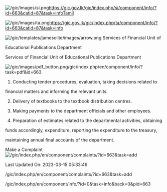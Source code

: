 <!-- Source: https://gic.gov.lk/gic/index.php/en/component/info/?id=663&catid=87&task=info -->

![/gic/images/si.png](/gic/images/si.png)https://gic.gov.lk/gic/index.php/si/component/info/?id=663&catid=87&task=infoTamil

![/gic/images/ta.png](/gic/images/ta.png)https://gic.gov.lk/gic/index.php/ta/component/info/?id=663&catid=87&task=info

![/gic/templates/jamesolite/images/arrow.png](/gic/templates/jamesolite/images/arrow.png) Services of Financial Unit of

Educational Publications Department

Services of Financial Unit of Educational Publications Department

![/gic/images/pdf_button.png](/gic/images/pdf_button.png)/gic/index.php/en/component/info/?task=pdf&id=663

 1. Conducting tender procedures, evaluation, taking decisions related to

 financial matters and informing the relevant units.

 2. Delivery of textbooks to the textbook distribution centres.

 3. Making payments to the department officials and other employees.

 4. Preparation of estimates related to the departmental activities, obtaining

 funds accordingly, expenditure, reporting the expenditure to the treasury,

 maintaining annual final accounts of the department. 

Make a Complaint ![/gic/index.php/en/component/complaints/?id=663&task=add](/gic/index.php/en/component/complaints/?id=663&task=add)

Last Updated On: 2023-03-15 05:33:49

/gic/index.php/en/component/complaints/?id=663&task=add

/gic/index.php/en/component/info/?id=0&task=info&back=0&pid=663